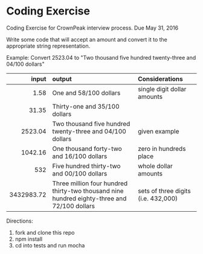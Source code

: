 # Coding Exercise
Coding Exercise for CrownPeak interview process.
Due May 31, 2016

Write some code that will accept an amount and convert it to the appropriate string representation.

Example:
Convert 2523.04
to "Two thousand five hundred twenty-three and 04/100
dollars"



| input         | output       |Considerations
| -------------:|:-------------|:-------------|
| 1.58          | One and 58/100 dollars | single digit dollar amounts
| 31.35         | Thirty-one and 35/100 dollars |
| 2523.04       | Two thousand five hundred twenty-three and 04/100 dollars    | given example
| 1042.16       | One thousand forty-two and 16/100 dollars    | zero in hundreds place
| 532           | Five hundred thirty-two and 00/100 dollars   | whole dollar amounts
| 3432983.72    | Three million four hundred thirty-two thousand nine hundred eighty-three and 72/100 dollars | sets of three digits (i.e. 432,000)


Directions:
1. fork and clone this repo
2. npm install
3. cd into tests and run mocha

